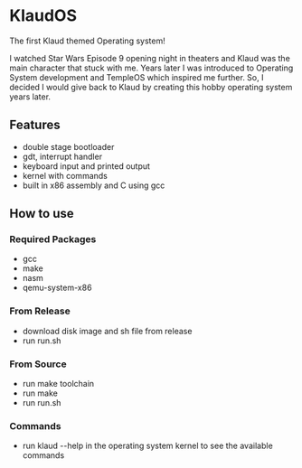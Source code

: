 # KlaudOS

The first Klaud themed Operating system!

I watched Star Wars Episode 9 opening night in theaters and Klaud was the main character that stuck with me. Years later I was introduced to Operating System development and TempleOS which inspired me further. So, I decided I would give back to Klaud by creating this hobby operating system years later. 

## Features

* double stage bootloader
* gdt, interrupt handler
* keyboard input and printed output
* kernel with commands
* built in x86 assembly and C using gcc

## How to use

### Required Packages
* gcc
* make
* nasm
* qemu-system-x86

### From Release
* download disk image and sh file from release
* run run.sh

### From Source
* run make toolchain
* run make 
* run run.sh

### Commands
* run klaud --help in the operating system kernel to see the available commands